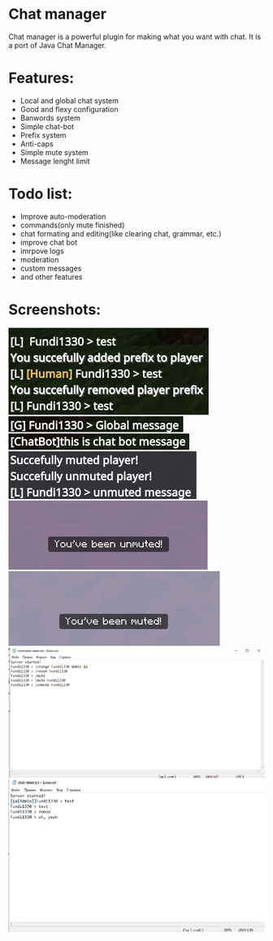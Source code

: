 # Chat manager
Chat manager is a powerful plugin for making what you want with chat. It is a port of Java Chat Manager.
# Features:
* Local and global chat system
* Good and flexy configuration
* Banwords system
* Simple chat-bot
* Prefix system
* Anti-caps
* Simple mute system
* Message lenght limit
# Todo list:
* Improve auto-moderation
* commands(only mute finished)
* chat formating and editing(like clearing chat, grammar, etc.)
* improve chat bot
* imrpove logs
* moderation
* custom messages
* and other features
# Screenshots:
![Local chat](img/Screenshot_21.png)<br>
![Global chat](img/Screenshot_22.png)<br>
![Chat bot](img/Screenshot_23.png)<br>
![Mutes example](img/Screenshot_38.png)<br>
![Unmute message](img/Screenshot_40.png)<br>
![Mute message](img/Screenshot_39.png)<br>
![Command log](img/Screenshot_41.png)<br>
![Chat log](img/Screenshot_42.png)
